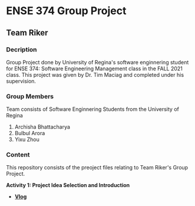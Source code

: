 # ENSE 374 Group Project
## Team Riker

### Decription
Group Project done by University of Regina's software enginnering student for ENSE 374: Software Engineering Management class in the FALL 2021 class. This project was given by Dr. Tim Maciag and completed under his supervision.

### Group Members
Team consists of Software Enginnering Students from the University of Regina
1. Archisha Bhattacharya
2. Bulbul Arora
3. Yixu Zhou

### Content
This repository consists of the preoject files relating to Team Riker's Group Project.

**Activity 1: Project Idea Selection and Introduction**
- [**Vlog**](https://youtu.be/K0ZO_r178GQ)
